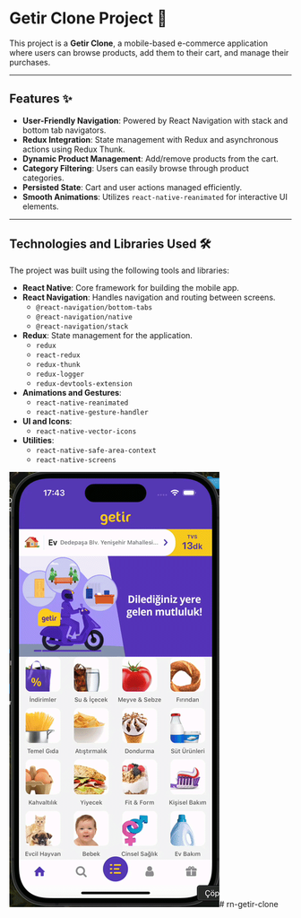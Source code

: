 # Getir Clone Project 🛒

This project is a **Getir Clone**, a mobile-based e-commerce application where users can browse products, add them to their cart, and manage their purchases.

---

## Features ✨

- **User-Friendly Navigation**: Powered by React Navigation with stack and bottom tab navigators.
- **Redux Integration**: State management with Redux and asynchronous actions using Redux Thunk.
- **Dynamic Product Management**: Add/remove products from the cart.
- **Category Filtering**: Users can easily browse through product categories.
- **Persisted State**: Cart and user actions managed efficiently.
- **Smooth Animations**: Utilizes `react-native-reanimated` for interactive UI elements.

---

## Technologies and Libraries Used 🛠️

The project was built using the following tools and libraries:

- **React Native**: Core framework for building the mobile app.
- **React Navigation**: Handles navigation and routing between screens.
  - `@react-navigation/bottom-tabs`
  - `@react-navigation/native`
  - `@react-navigation/stack`
- **Redux**: State management for the application.
  - `redux`
  - `react-redux`
  - `redux-thunk`
  - `redux-logger`
  - `redux-devtools-extension`
- **Animations and Gestures**:
  - `react-native-reanimated`
  - `react-native-gesture-handler`
- **UI and Icons**:
  - `react-native-vector-icons`
- **Utilities**:
  - `react-native-safe-area-context`
  - `react-native-screens`

![](ekran.gif)# rn-getir-clone
